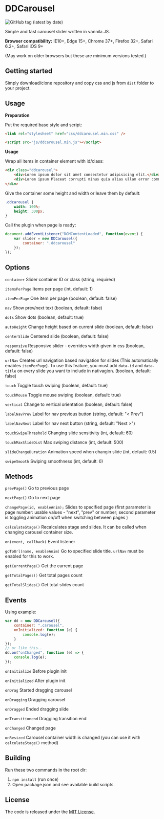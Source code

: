 # DDCarousel

![GitHub tag (latest by date)](https://img.shields.io/github/v/tag/danaildinev/ddcarousel)

Simple and fast carousel slider written in vannila JS.

**Browser compatibility:** IE10+, Edge 15+, Chrome 37+, Firefox 32+, Safari 6.2+, Safari iOS 9+

(May work on older browsers but these are minimum versions tested.)

## Getting started

Simply download/clone repository and copy css and js from `dist` folder to your project.

## Usage

**Preparation**

Put the required base style and script:

```html
<link rel="stylesheet" href="css/ddcarousel.min.css" />
```

```html
<script src="js/ddcarousel.min.js"></script>
```

**Usage**

Wrap all items in container element with id/class:

```html
<div class="ddcarousel">
	<div>Lorem ipsum dolor sit amet consectetur adipisicing elit.</div>
	<div>Lorem ipsum Placeat corrupti minus quia alias ullam error commodi recusandae dolores.</div>
</div>
```

Give the container some height and width or leave them by default:

```css
.ddcarousel {
	width: 100%;
	height: 300px;
}
```

Call the plugin when page is ready:

```js
document.addEventListener("DOMContentLoaded", function(event) {
	var slider = new DDCarousel({
		container: ".ddcarousel"
	});
});
```

## Options

`container` Slider container ID or class (string, required)

`itemsPerPage` Items per page (int, default: 1)

`itemPerPage` One item per page (boolean, default: false)

`nav` Show prev/next text (boolean, default: false)

`dots` Show dots (boolean, default: true)

`autoHeight` Change height based on current slide (boolean, default: false)

`centerSlide` Centered slide (boolean, default: false)

`responsive` Responsive slider - overrides width given in css (boolean, default: false)

`urlNav` Creates url navigation based navigation for slides (This automatically enables `itemPerPage`). To use this feature, you must add `data-id` and `data-title` on every slide you want to include in nativagion. (boolean, default: false)

`touch` Toggle touch swiping (boolean, default: true)

`touchMouse` Toggle mouse swiping (boolean, default: true)

`vertical` Change to vertical orientation (boolean, default: false)

`labelNavPrev` Label for nav previous button (string, default: "< Prev")

`labelNavNext` Label for nav next button (string, default: "Next >")

`touchSwipeThreshold` Changing slide sensitivity (int, default: 60)

`touchMaxSlideDist` Max swiping distance (int, default: 500)

`slideChangeDuration` Animation speed when changin slide (int, default: 0.5)

`swipeSmooth` Swiping smoothness (int, default: 0)

## Methods

`prevPage()` Go to previous page

`nextPage()` Go to next page

`changePage(id, enableAnim);` Slides to specified page (first parameter is page number: usable values - "next", "prev" or number; second parameter is toggling animation on/off when switching between pages )

`calculateStage()` Recalculates stage and slides. It can be called when changing carousel container size.

`on(event, callback)` Event listener

`goToUrl(name, enableAnim)` Go to specified slide title. `urlNav` must be enabled for this to work.

`getCurrentPage()` Get the current page

`getTotalPages()` Get total pages count

`getTotalSlides()` Get total slides count

## Events

Using example:

```js
var dd = new DDCarousel({
	container: ".carousel",
	onInitialized: function (e) {
		console.log(e);
	}
});
// or like this..
dd.on("onChanged", function (e) => {
	console.log(e);
});
```

`onInitialize` Before plugin init

`onInitialized` After plugin init

`onDrag` Started dragging carousel

`onDragging` Dragging carousel

`onDragged` Ended dragging slide

`onTransitionend` Dragging transition end

`onChanged` Changed page

`onResized` Carousel container width is changed (you can use it with `calculateStage()` method)

## Building

Run these two commands in the root dir:

1. `npm install` (run once)
2. Open package.json and see available build scripts.

## License

The code is released under the [MIT License](https://github.com/danaildinev/ddcarousel/blob/master/LICENSE).
